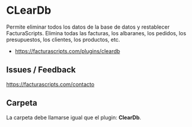 # CLearDb
Permite eliminar todos los datos de la base de datos y restablecer FacturaScripts. Elimina todas las facturas, los albaranes, los pedidos, los presupuestos, los clientes, los productos, etc.
- https://facturascripts.com/plugins/cleardb

## Issues / Feedback
https://facturascripts.com/contacto

## Carpeta
La carpeta debe llamarse igual que el plugin: **ClearDb**.
